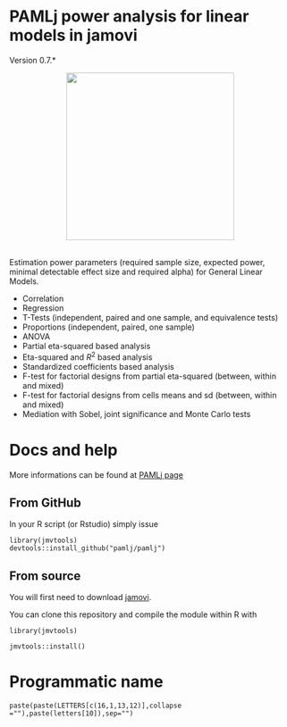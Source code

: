 # PAMLj power analysis for linear models in jamovi


Version 0.7.*

<center>
<img width="300" src="https://pamlj.github.io/commons/pics/ui.png" class="img-responsive" alt="">
</center>
<br>

Estimation power parameters (required sample size, expected power, minimal detectable effect size and required alpha) for  General Linear Models.


* Correlation
* Regression
* T-Tests (independent, paired and one sample,  and equivalence tests)
* Proportions (independent, paired, one sample)
* ANOVA
* Partial eta-squared based analysis
* Eta-squared and $R^2$ based analysis
* Standardized coefficients based analysis
* F-test for factorial designs from partial eta-squared (between, within and mixed)
* F-test for factorial designs from cells means and sd (between, within and mixed)
* Mediation with Sobel, joint significance and Monte Carlo tests

# Docs and help

More informations can be found at [PAMLj page](https://pamlj.github.io/)


## From GitHub

In your R script (or Rstudio) simply issue 

```
library(jmvtools)
devtools::install_github("pamlj/pamlj")

```

## From source


You will first need to download [jamovi](https://www.jamovi.org/download.html). 

You can clone this repository and compile the module within R with 

```
library(jmvtools)

jmvtools::install()

```


# Programmatic name

```
paste(paste(LETTERS[c(16,1,13,12)],collapse =""),paste(letters[10]),sep="")

```

